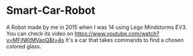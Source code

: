 # Smart-Car-Robot
A Robot made by me in 2015 when I was 14 using Lego Mindstorms EV3.
You can check its video on https://www.youtube.com/watch?v=MFiNKtMVaoQ&t=4s
It's a car that takes commands to find a chosen colored glass. 
